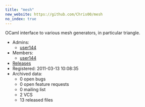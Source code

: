 ```yaml
---
title: "mesh"
new_website: https://github.com/Chris00/mesh
no_index: true
---
```


OCaml interface to various mesh generators, in particular triangle.

* Admins:
  * [user144](/users/user144)
* Members:
  * [user144](/users/user144)
* [Releases](https://download.ocamlcore.org/mesh)
* Registered: 2011-03-13 10:08:35
* Archived data:
  * 0 open bugs
  * 0 open feature requests
  * 0 mailing list
  * 2 VCS
  * 13 released files
